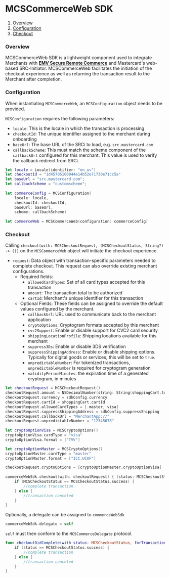 # MCSCommerceWeb SDK

1. [Overview](#ios-overview)
1. [Configuration](#ios-configuration)
1. [Checkout](#ios-checkout)

### <a name="ios-overview">Overview</a>

MCSCommerceWeb SDK is a lightweight component used to integrate Merchants with [**EMV Secure Remote Commerce**](https://www.emvco.com/emv-technologies/src/) and Mastercard's web-based SRC-Initiator. MCSCommerceWeb facilitates the initiation of the checkout experience as well as returning the transaction result to the Merchant after completion.

### <a name="ios-configuration">Configuration</a>
When instantiating `MCSCommerceWeb`, an `MCSConfiguration` object needs to be provided.

`MCSConfiguration` requires the following parameters:

* `locale`: This is the locale in which the transaction is processing
* `checkoutId`: The unique identifier assigned to the merchant during onboarding
* `baseUrl`: The base URL of the SRCi to load, e.g. `src.mastercard.com`
* `callbackScheme`: This must match the scheme component of the `callbackUrl` configured for this merchant. This value is used to verify the callback redirect from SRCi.


```swift
let locale = Locale(identifier: "en_us")
let checkoutId = "1d45705100044e14b52e71730e71cc5a"
let baseUrl = "src.mastercard.com";
let callbackScheme = "customscheme";
    
let commerceConfig = MCSConfiguration(
    locale: locale,
    checkoutId: checkoutId,
    baseUrl: baseUrl,
    scheme: callbackScheme)
    
let commerceWeb = MCSCommerceWeb(configuration: commerceConfig)
```


### <a name="ios-checkout">Checkout</a>

Calling `checkout(with: MCSCheckoutRequest, (MCSCheckoutStatus, String?) -> ())` on the `MCSCommerceWeb` object will initiate the checkout experience.

* `request`: Data object with transaction-specific parameters needed to complete checkout. This request can also override existing merchant configurations.
	* Required fields:
		*  `allowedCardTypes`: Set of all card types accepted for this transaction
		*  `amount`: The transaction total to be authorized
		*  `cartId`: Merchant's unique identifier for this transaction
	* Optional Fields: These fields can be assigned to override the default values configured by the merchant.
		* `callbackUrl`: URL used to communicate back to the merchant application
		* `cryptoOptions`: Cryptogram formats accepted by this merchant
		* `cvc2Support`: Enable or disable support for CVC2 card security
		* `shippingLocationProfile`: Shipping locations available for this merchant
		* `suppress3Ds`: Enable or disable 3DS verification
		* `suppressShippingAddress`: Enable or disable shipping options. Typically for digital goods or services, this will be set to `true`.
		* `unpredictableNumber`: For tokenized transactions, `unpredictableNumber` is required for cryptogram generation
		* `validityPeriodMinutes`: the expiration time of a generated cryptogram, in minutes

```swift
let checkoutRequest = MCSCheckoutRequest()
checkoutRequest.amount = NSDecimalNumber(string: String(shoppingCart.total))
checkoutRequest.currency = sdkConfig.currency
checkoutRequest.cartId = shoppingCart.cartId
checkoutRequest.allowedCardTypes = [.master,.visa]
checkoutRequest.suppressShippingAddress = sdkConfig.suppressShipping
checkoutRequest.callbackUrl = "MerchantApp://"
checkoutRequest.unpredictableNumber = "12345678"
    
let cryptoOptionVisa = MCSCryptoOptions()
cryptoOptionVisa.cardType = "visa"
cryptoOptionVisa.format = ["TVV"]

let cryptoOptionMaster = MCSCryptoOptions()
cryptoOptionMaster.cardType = "master"
cryptoOptionMaster.format = ["ICC,UCAF"]

checkoutRequest.cryptoOptions = [cryptoOptionMaster,cryptoOptionVisa]
    
commerceWebSdk.checkout(with: checkoutRequest) { (status: MCSCheckoutStatus, transactionId: String?) in
	if (MCSCheckoutStatus == MCSCheckoutStatus.success) {
		//complete transaction
	} else {
		//transaction canceled
	}
}
```

Optionally, a delegate can be assigned to `commerceWebSdk`

```swift
commerceWebSdk.delegate = self
```

`self` must then conform to the `MCSCommerceDelegate` protocol.

```swift
func checkoutDidComplete(with status: MCSCheckoutStatus, forTransaction transactionId: String?) {
    if (status == MCSCheckoutStatus.success) {
        //complete transaction
    } else {
        //transaction canceled
    }
}
```

